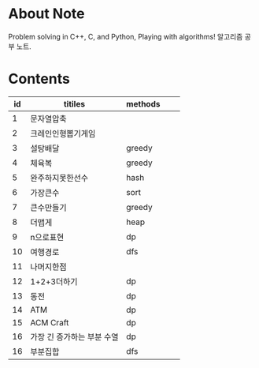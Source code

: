 # About Note
Problem solving in C++, C, and Python, Playing with algorithms! 
알고리즘 공부 노트.

# Contents
| id | titiles            | methods |  |   |
|----|--------------------|---------|---|---|
| 1  | 문자열압축         |         |   |   |
| 2  | 크레인인형뽑기게임 |         |   |   |
| 3  | 설탕배달           | greedy  |   |   |
| 4  | 체육복             | greedy  |   |   |
| 5  | 완주하지못한선수   | hash    |   |   |
| 6  | 가장큰수           | sort    |   |   |
| 7  | 큰수만들기         | greedy  |   |   |
| 8  | 더맵게             | heap    |   |   |
| 9  | n으로표현          | dp      |   |   |
| 10 | 여행경로           | dfs     |   |   |
| 11 | 나머지한점           |         |  |   |
| 12 | 1+2+3더하기        |dp       |   |   |
| 13 | 동전               |dp       |   |   |
| 14 | ATM               |dp       |   |   |
| 15 | ACM Craft         |dp       |   |   |
| 16 | 가장 긴 증가하는 부분 수열  |dp      |   |   |
| 16 | 부분집합  |dfs      |   |   |


